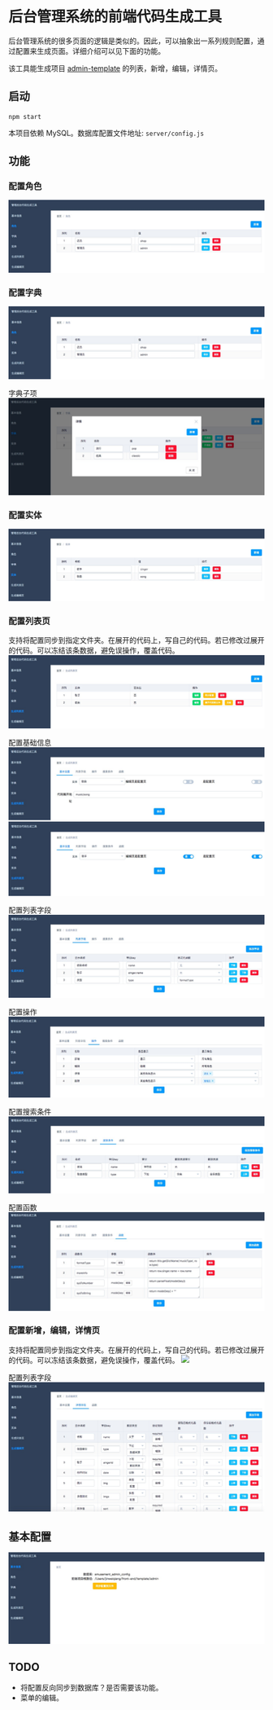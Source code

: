 # 后台管理系统的前端代码生成工具
后台管理系统的很多页面的逻辑是类似的。因此，可以抽象出一系列规则配置，通过配置来生成页面。详细介绍可以见下面的功能。

该工具能生成项目 [admin-template](https://github.com/iamjoel/admin-template) 的列表，新增，编辑，详情页。

## 启动
```
npm start
```

本项目依赖 MySQL。数据库配置文件地址: `server/config.js`

## 功能
### 配置角色
![](screenshot/role.jpg)

### 配置字典
![](screenshot/dict.jpg)

字典子项  
![](screenshot/dict-sub.jpg)

### 配置实体
![](screenshot/entity.jpg)

### 配置列表页
支持将配置同步到指定文件夹。在展开的代码上，写自己的代码。若已修改过展开的代码。可以冻结该条数据，避免误操作，覆盖代码。
![](screenshot/list-list.jpg)

配置基础信息  
![](screenshot/list-no-common.jpg)
![](screenshot/list-edit-common.jpg)

配置列表字段  
![](screenshot/list-cols.jpg)

配置操作  
![](screenshot/list-ops.jpg)

配置搜索条件  
![](screenshot/list-search.jpg)

配置函数  
![](screenshot/fns.jpg)

### 配置新增，编辑，详情页
支持将配置同步到指定文件夹。在展开的代码上，写自己的代码。若已修改过展开的代码。可以冻结该条数据，避免误操作，覆盖代码。
![](screenshot/update-list)

配置列表字段  
![](screenshot/update-cols.jpg)


## 基本配置
![](screenshot/basic.jpg)

## TODO
* 将配置反向同步到数据库？是否需要该功能。
* 菜单的编辑。
















